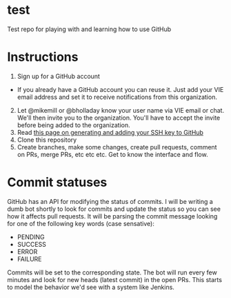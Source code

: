 test
====

Test repo for playing with and learning how to use GitHub


# Instructions

1. Sign up for a GitHub account
  * If you already have a GitHub account you can reuse it.  Just add your VIE email address and set it to receive notifications from this organization.
2. Let @mikemill or @bholladay know your user name via VIE email or chat.  We'll then invite you to the organization.  You'll have to accept the invite before being added to the organization.
3. Read [this page on generating and adding your SSH key to GitHub](https://help.github.com/articles/generating-ssh-keys)
4. Clone this repository
5. Create branches, make some changes, create pull requests, comment on PRs, merge PRs, etc etc etc.  Get to know the interface and flow.

# Commit statuses

GitHub has an API for modifying the status of commits.  I will be writing a dumb bot shortly to look for commits and update the status so you can see how it affects pull requests.  It will be parsing the commit message looking for one of the following key words (case sensative):
* PENDING
* SUCCESS
* ERROR
* FAILURE

Commits will be set to the corresponding state.  The bot will run every few minutes and look for new heads (latest commit) in the open PRs.  This starts to model the behavior we'd see with a system like Jenkins.
